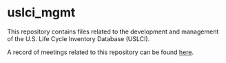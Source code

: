 uslci_mgmt
==========

This repository contains files related to the development and management of the U.S. Life Cycle Inventory Database (USLCI).

A record of meetings related to this repository can be found [here][here].

[here]: https://github.nrel.gov/zcoventr/uslci_mgmt/wiki/Meetings
